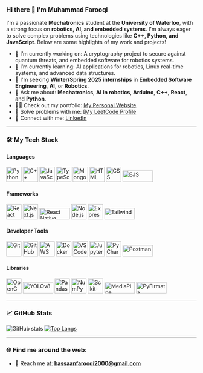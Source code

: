 ### Hi there 👋 I'm Muhammad Farooqi

I'm a passionate **Mechatronics** student at the **University of Waterloo**, with a strong focus on **robotics, AI, and embedded systems**. I'm always eager to solve complex problems using technologies like **C++, Python, and JavaScript**. Below are some highlights of my work and projects!

- 🔭 I’m currently working on: A cryptography project to secure against quantum threats, and embedded software for robotics systems.
- 🌱 I’m currently learning: AI applications for robotics, Linux real-time systems, and advanced data structures.
- 💼 I'm seeking **Winter/Spring 2025 internships** in **Embedded Software Engineering**, **AI**, or **Robotics**.
- 💬 Ask me about: **Mechatronics**, **AI in robotics**, **Arduino**, **C++**, **React**, and **Python**.
- 👨‍💻 Check out my portfolio: [My Personal Website](https://website-eight-pi-16.vercel.app/)
- 🎯 Solve problems with me: [[My LeetCode Profile](https://leetcode.com/u/hassaanfarooqi2000/)
- 🔗 Connect with me: [LinkedIn](www.linkedin.com/in/muhfarooqi)

---

### 🛠️ My Tech Stack

#### **Languages**
<p align="left">
  <img src="https://cdn.jsdelivr.net/gh/devicons/devicon/icons/python/python-original.svg" alt="Python" width="40" height="40"/>
  <img src="https://cdn.jsdelivr.net/gh/devicons/devicon/icons/cplusplus/cplusplus-original.svg" alt="C++" width="40" height="40"/>
  <img src="https://cdn.jsdelivr.net/gh/devicons/devicon/icons/javascript/javascript-original.svg" alt="JavaScript" width="40" height="40"/>
  <img src="https://cdn.jsdelivr.net/gh/devicons/devicon/icons/typescript/typescript-original.svg" alt="TypeScript" width="40" height="40"/>
  <img src="https://cdn.jsdelivr.net/gh/devicons/devicon/icons/mongodb/mongodb-original.svg" alt="MongoDB" width="40" height="40"/>
  <img src="https://cdn.jsdelivr.net/gh/devicons/devicon/icons/html5/html5-original.svg" alt="HTML" width="40" height="40"/>
  <img src="https://cdn.jsdelivr.net/gh/devicons/devicon/icons/css3/css3-original.svg" alt="CSS" width="40" height="40"/>
  <img src="https://img.shields.io/badge/EJS-8DB600?style=for-the-badge&logo=ejs&logoColor=white" alt="EJS" width="80" height="30"/>
</p>

#### **Frameworks**
<p align="left">
  <img src="https://cdn.jsdelivr.net/gh/devicons/devicon/icons/react/react-original.svg" alt="React" width="40" height="40"/>
  <img src="https://cdn.jsdelivr.net/gh/devicons/devicon/icons/nextjs/nextjs-original.svg" alt="Next.js" width="40" height="40"/>
  <img src="https://img.shields.io/badge/ReactNative-20232A?style=for-the-badge&logo=react&logoColor=61DAFB" alt="React Native" width="80" height="30"/>
  <img src="https://cdn.jsdelivr.net/gh/devicons/devicon/icons/nodejs/nodejs-original.svg" alt="Node.js" width="40" height="40"/>
  <img src="https://cdn.jsdelivr.net/gh/devicons/devicon/icons/express/express-original.svg" alt="Express.js" width="40" height="40"/>
  <img src="https://img.shields.io/badge/TailwindCSS-38B2AC?style=for-the-badge&logo=tailwind-css&logoColor=white" alt="Tailwind" width="80" height="30"/>
</p>

#### **Developer Tools**
<p align="left">
  <img src="https://cdn.jsdelivr.net/gh/devicons/devicon/icons/git/git-original.svg" alt="Git" width="40" height="40"/>
  <img src="https://cdn.jsdelivr.net/gh/devicons/devicon/icons/github/github-original.svg" alt="GitHub" width="40" height="40"/>
  <img src="https://cdn.jsdelivr.net/gh/devicons/devicon/icons/amazonwebservices/amazonwebservices-original.svg" alt="AWS" width="40" height="40"/>
  <img src="https://cdn.jsdelivr.net/gh/devicons/devicon/icons/docker/docker-original.svg" alt="Docker" width="40" height="40"/>
  <img src="https://cdn.jsdelivr.net/gh/devicons/devicon/icons/visualstudio/visualstudio-plain.svg" alt="VS Code" width="40" height="40"/>
  <img src="https://cdn.jsdelivr.net/gh/devicons/devicon/icons/jupyter/jupyter-original.svg" alt="Jupyter Notebook" width="40" height="40"/>
  <img src="https://cdn.jsdelivr.net/gh/devicons/devicon/icons/pycharm/pycharm-original.svg" alt="PyCharm" width="40" height="40"/>
  <img src="https://img.shields.io/badge/Postman-FF6C37?style=for-the-badge&logo=postman&logoColor=white" alt="Postman" width="80" height="30"/>
</p>

#### **Libraries**
<p align="left">
  <img src="https://cdn.jsdelivr.net/gh/devicons/devicon/icons/opencv/opencv-original.svg" alt="OpenCV" width="40" height="40"/>
  <img src="https://img.shields.io/badge/YOLOv8-4CAF50?style=for-the-badge&logo=yolo&logoColor=white" alt="YOLOv8" width="80" height="30"/>
  <img src="https://cdn.jsdelivr.net/gh/devicons/devicon/icons/pandas/pandas-original.svg" alt="Pandas" width="40" height="40"/>
  <img src="https://cdn.jsdelivr.net/gh/devicons/devicon/icons/numpy/numpy-original.svg" alt="NumPy" width="40" height="40"/>
  <img src="https://cdn.jsdelivr.net/gh/devicons/devicon/icons/scikit-learn/scikit-learn-original.svg" alt="Scikit-learn" width="40" height="40"/>
  <img src="https://img.shields.io/badge/MediaPipe-00897B?style=for-the-badge&logo=mediapipe&logoColor=white" alt="MediaPipe" width="80" height="30"/>
  <img src="https://img.shields.io/badge/PyFirmata-336699?style=for-the-badge&logo=python&logoColor=white" alt="PyFirmata" width="80" height="30"/>
</p>

---

### 📈 GitHub Stats
![GitHub stats](https://github-readme-stats.vercel.app/api?username=hassaan141&show_icons=true&theme=dark)
[![Top Langs](https://github-readme-stats.vercel.app/api/top-langs/?username=hassaan141&layout=compact&theme=dark)](https://github.com/anuraghazra/github-readme-stats)

---

### 🌐 Find me around the web:
- 📧 Reach me at: **hassaanfarooqi2000@gmail.com**
